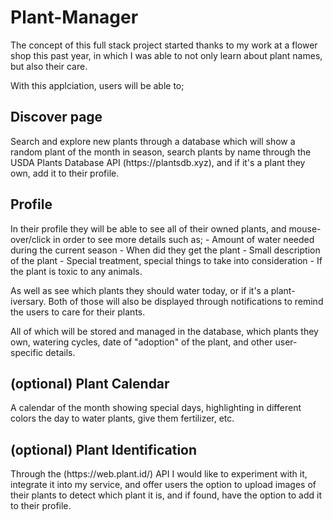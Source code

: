 # Plant-Manager

The concept of this full stack project started thanks to my work at a flower shop this past year, in which I was able to not only learn about plant names, but also their care.

With this applciation, users will be able to;

<h2> Discover page </h2>
Search and explore new plants through a database which will show a random plant of the month in season, search plants by name through the USDA Plants Database API (https://plantsdb.xyz), and if it's a plant they own, add it to their profile.

<h2> Profile </h2>
In their profile they will be able to see all of their owned plants, and mouse-over/click in order to see more details such as;
- Amount of water needed during the current season
- When did they get the plant
- Small description of the plant
- Special treatment, special things to take into consideration
- If the plant is toxic to any animals.

As well as see which plants they should water today, or if it's a plant-iversary. Both of those will also be displayed through notifications to remind the users to care for their plants.

All of which will be stored and managed in the database, which plants they own, watering cycles, date of "adoption" of the plant, and other user-specific details.

<h2> (optional) Plant Calendar </h2>
A calendar of the month showing special days, highlighting in different colors the day to water plants, give them fertilizer, etc.

<h2> (optional) Plant Identification </h2>
Through the (https://web.plant.id/) API I would like to experiment with it, integrate it into my service, and offer users the option to upload images of their plants to detect which plant it is, and if found, have the option to add it to their profile.
